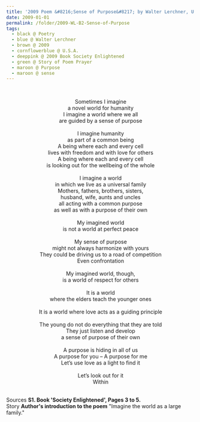 ```yaml
---
title: '2009 Poem &#8216;Sense of Purpose&#8217; by Walter Lerchner, U.S.A. from the Book &#8216;Society Enlightened&#8217; Pages 3 to 5'
date: 2009-01-01
permalink: /folder/2009-WL-B2-Sense-of-Purpose
tags:
  - black @ Poetry
  - blue @ Walter Lerchner
  - brown @ 2009
  - cornflowerblue @ U.S.A.
  - deeppink @ 2009 Book Society Enlightened
  - green @ Story of Poem Prayer
  - maroon @ Purpose
  - maroon @ sense  
---
```


<br>

<p style="text-align:center;">
Sometimes I imagine<br>
a novel world for humanity<br>
I imagine a world where we all<br>
are guided by a sense of purpose<br>
<br>
I imagine humanity<br>
as part of a common being<br>
A being where each and every cell<br>
lives with freedom and with love for others<br>
A being where each and every cell<br>
is looking out for the wellbeing of the whole<br>
<br>
I imagine a world<br>
in which we live as a universal family<br>
Mothers, fathers, brothers, sisters,<br>
husband, wife, aunts and uncles<br>
all acting with a common purpose<br>
as well as with a purpose of their own<br>
<br>
My imagined world<br>
is not a world at perfect peace<br>
<br>
My sense of purpose<br>
might not always harmonize with yours<br>
They could be driving us to a road of competition<br>
Even confrontation<br>
<br>
My imagined world, though,<br>
is a world of respect for others<br>
<br>
It is a world<br>
where the elders teach the younger ones<br>
<br>
It is a world
where love acts as a guiding principle<br>
<br>
The young do not do everything that they are told<br>
They just listen and develop<br>
a sense of purpose of their own<br>
<br>
A purpose is hiding in all of us<br>
A purpose for you – A purpose for me<br>
Let’s use love as a light to find it<br>
<br>
Let’s look out for it<br>
Within
</p>

<br>

<wave-list>
<list-title color="DarkSeaGreen" width="40">Sources</list-title>
  <list-item color="BlanchedAlmond"  width="285"><b> S1. Book 'Society Enlightened', Pages 3 to 5.</b></list-item>
</wave-list>

<br>

<wave-list>
<list-title color="DarkSeaGreen" width="25">Story</list-title>
  <list-item color="BlanchedAlmond"  width="280"><b>Author's introduction to the poem</b> "Imagine the world as a large family."</list-item>
</wave-list>
